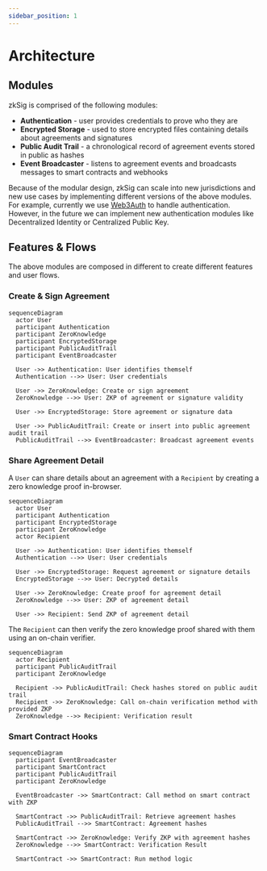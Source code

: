 ```yaml
---
sidebar_position: 1
---
```


# Architecture

## Modules

zkSig is comprised of the following modules:

- **Authentication** - user provides credentials to prove who they are
- **Encrypted Storage** - used to store encrypted files containing details about agreements and signatures
- **Public Audit Trail** - a chronological record of agreement events stored in public as hashes
- **Event Broadcaster** - listens to agreement events and broadcasts messages to smart contracts and webhooks

Because of the modular design, zkSig can scale into new jurisdictions and new use cases by implementing
different versions of the above modules. For example, currently we use [Web3Auth](https://web3auth.io/)
to handle authentication. However, in the future we can implement new authentication modules like Decentralized
Identity or Centralized Public Key.

## Features & Flows

The above modules are composed in different to create different features and user flows.

### Create & Sign Agreement

```mermaid
sequenceDiagram
  actor User
  participant Authentication
  participant ZeroKnowledge
  participant EncryptedStorage
  participant PublicAuditTrail
  participant EventBroadcaster

  User ->> Authentication: User identifies themself
  Authentication -->> User: User credentials

  User ->> ZeroKnowledge: Create or sign agreement
  ZeroKnowledge -->> User: ZKP of agreement or signature validity

  User ->> EncryptedStorage: Store agreement or signature data

  User ->> PublicAuditTrail: Create or insert into public agreement audit trail
  PublicAuditTrail -->> EventBroadcaster: Broadcast agreement events
```

### Share Agreement Detail

A `User` can share details about an agreement with a `Recipient`  by creating a zero knowledge proof
in-browser.

```mermaid
sequenceDiagram
  actor User
  participant Authentication
  participant EncryptedStorage
  participant ZeroKnowledge
  actor Recipient

  User ->> Authentication: User identifies themself
  Authentication -->> User: User credentials

  User ->> EncryptedStorage: Request agreement or signature details
  EncryptedStorage -->> User: Decrypted details

  User ->> ZeroKnowledge: Create proof for agreement detail
  ZeroKnowledge -->> User: ZKP of agreement detail

  User ->> Recipient: Send ZKP of agreement detail
```

The `Recipient` can then verify the zero knowledge proof shared with them using an on-chain verifier.

```mermaid
sequenceDiagram
  actor Recipient
  participant PublicAuditTrail
  participant ZeroKnowledge

  Recipient ->> PublicAuditTrail: Check hashes stored on public audit trail
  Recipient ->> ZeroKnowledge: Call on-chain verification method with provided ZKP
  ZeroKnowledge -->> Recipient: Verification result
```

### Smart Contract Hooks

```mermaid
sequenceDiagram
  participant EventBroadcaster
  participant SmartContract
  participant PublicAuditTrail
  participant ZeroKnowledge

  EventBroadcaster ->> SmartContract: Call method on smart contract with ZKP

  SmartContract ->> PublicAuditTrail: Retrieve agreement hashes
  PublicAuditTrail -->> SmartContract: Agreement hashes

  SmartContract ->> ZeroKnowledge: Verify ZKP with agreement hashes
  ZeroKnowledge -->> SmartContract: Verification Result

  SmartContract ->> SmartContract: Run method logic
```
